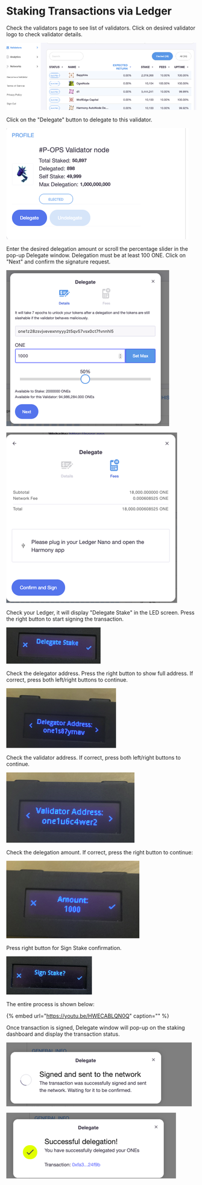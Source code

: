 # Staking Transactions via Ledger

Check the validators page to see list of validators. Click on desired validator logo to check validator details.

![](../../../../../.gitbook/assets/image%20%2866%29.png)

Click on the "Delegate" button to delegate to this validator.

![](../../../../../.gitbook/assets/image%20%289%29.png)

Enter the desired delegation amount or scroll the percentage slider in the pop-up Delegate window. Delegation must be at least 100 ONE. Click on "Next" and confirm the signature request.

![](../../../../../.gitbook/assets/image%20%2833%29.png)

![](../../../../../.gitbook/assets/image%20%2824%29.png)

Check your Ledger, it will display "Delegate Stake" in the LED screen. Press the right button to start signing the transaction.

![](../../../../../.gitbook/assets/image%20%287%29.png)

Check the delegator address. Press the right button to show full address. If correct, press both left/right buttons to continue.

![](../../../../../.gitbook/assets/image%20%2816%29.png)

Check the validator address. If correct, press both left/right buttons to continue.

![](../../../../../.gitbook/assets/image%20%28104%29.png)

Check the delegation amount. If correct, press the right button to continue:

![](../../../../../.gitbook/assets/image%20%28114%29.png)

Press right button for Sign Stake confirmation.

![](../../../../../.gitbook/assets/image%20%28177%29.png)

The entire process is shown below:

{% embed url="https://youtu.be/HWECABLQN0Q" caption="" %}

Once transaction is signed, Delegate window will pop-up on the staking dashboard and display the transaction status.

![](../../../../../.gitbook/assets/image%20%28181%29.png)

![](../../../../../.gitbook/assets/image%20%2814%29.png)



